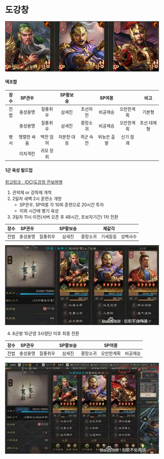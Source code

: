 # 도강창

![img](./../05.img/도강창.png)

#### 덱조합

장수|SP관우||SP황보숭||SP여몽||비고|
|:---:|:---:|:----:|:---:|:----:|:---:|:----:|:----:|
|전법|충성용맹|질풍취우|삼세진|초선차전|비공제승|오만한계획|기본형
||충성용맹|질풍취우|삼세진|중망소귀|비공제승|오만한계획|초선 대체형
|병서|맹렬한 싸움|백전 엄허|차분한 대응|격군 속전|뒤늦은 출발|신기 점괘||
||이치격란|귀모 장위||||||

#### 1군 육성 빌드업

[참고링크 : (DC)도강창 전보여행](https://gall.dcinside.com/mgallery/board/view/?id=3kingdoms&no=201081)

1) 관악제 or 강하제 개척
2) 2일차 새벽 2시 훈련소 개방
    * SP관우, SP여몽 각 10회 훈련으로 20시간 투자
    * 이외 시간에 병기 육성
3) 3일차 11시 이전(서버 오픈 후 48시간, 초보자기간) 1차 전환

|장수|SP관우||SP황보숭||제갈각||
|:---:|:---:|:----:|:---:|:---:|:---:|:---:|
|전법|충성용맹|질풍취우|삼세진|중망소귀|기세등등|성벽사수|

![img](./../05.img/도강창_1차전직.jpg)

4) 8군왕 10군영 3사령단 이후 최종 전환

|장수|SP관우||SP황보숭||SP여몽||
|:---:|:---:|:----:|:---:|:---:|:---:|:---:|
|전법|충성용맹|질풍취우|삼세진|중망소귀|오만한계획|비공제승|

![img](./../05.img/도강창_2차전직.jpg)